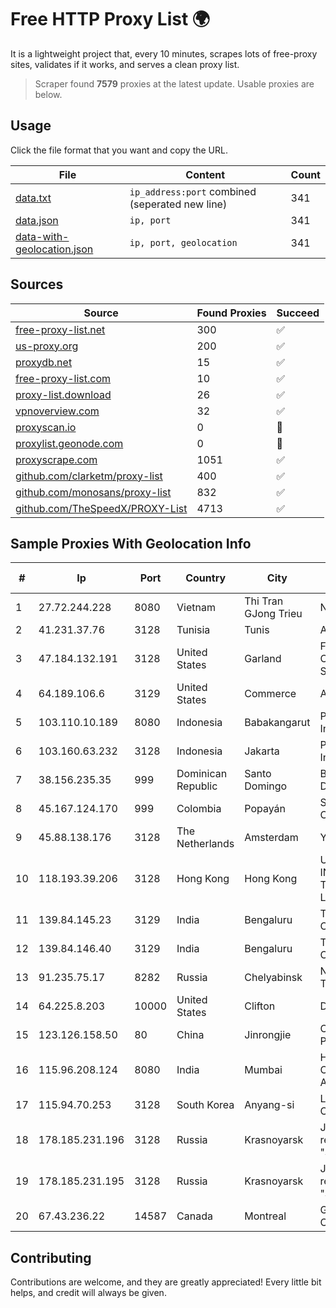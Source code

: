
# Free HTTP Proxy List 🌍

It is a lightweight project that, every 10 minutes, scrapes lots of free-proxy sites, validates if it works, and serves a clean proxy list.


> Scraper found **7579** proxies at the latest update. Usable proxies are below.

## Usage

Click the file format that you want and copy the URL.


|File|Content|Count|
|----|-------|-----|
|[data.txt](https://raw.githubusercontent.com/themiralay/Proxy-List-World/master/data.txt)|`ip_address:port` combined (seperated new line)|341|
|[data.json](https://raw.githubusercontent.com/themiralay/Proxy-List-World/master/data.json)|`ip, port`|341|
|[data-with-geolocation.json](https://raw.githubusercontent.com/themiralay/Proxy-List-World/master/data-with-geolocation.json)|`ip, port, geolocation`|341|

## Sources

|Source|Found Proxies|Succeed|
|------|-------------|-------|
|[free-proxy-list.net](https://free-proxy-list.net)|300|✅|
|[us-proxy.org](https://www.us-proxy.org)|200|✅|
|[proxydb.net](http://proxydb.net)|15|✅|
|[free-proxy-list.com](https://free-proxy-list.com/?page=&port=&type%5B%5D=http&type%5B%5D=https&up_time=0&search=Search)|10|✅|
|[proxy-list.download](https://www.proxy-list.download/HTTP)|26|✅|
|[vpnoverview.com](https://vpnoverview.com/privacy/anonymous-browsing/free-proxy-servers)|32|✅|
|[proxyscan.io](https://www.proxyscan.io)|0|🚫|
|[proxylist.geonode.com](https://proxylist.geonode.com/api/proxy-list?limit=300&page=1&sort_by=lastChecked&sort_type=desc&protocols=http,https)|0|🚫|
|[proxyscrape.com](https://api.proxyscrape.com/v2/?request=displayproxies&protocol=http&timeout=10000&country=all&ssl=all&anonymity=all)|1051|✅|
|[github.com/clarketm/proxy-list](https://raw.githubusercontent.com/clarketm/proxy-list/master/proxy-list-raw.txt)|400|✅|
|[github.com/monosans/proxy-list](https://raw.githubusercontent.com/monosans/proxy-list/main/proxies/http.txt)|832|✅|
|[github.com/TheSpeedX/PROXY-List](https://raw.githubusercontent.com/TheSpeedX/PROXY-List/master/http.txt)|4713|✅|


## Sample Proxies With Geolocation Info

|#|Ip|Port|Country|City|Internet Service Provider|
|-|--|----|-------|----|-------------------------|
|1|27.72.244.228|8080|Vietnam|Thi Tran GJong Trieu|Newass2011xDSLHN|
|2|41.231.37.76|3128|Tunisia|Tunis|ATI - ISP|
|3|47.184.132.191|3128|United States|Garland|Frontier Communications Solutions|
|4|64.189.106.6|3129|United States|Commerce|Apogee Telecom Inc.|
|5|103.110.10.189|8080|Indonesia|Babakangarut|PT Citra Jelajah Informatika|
|6|103.160.63.232|3128|Indonesia|Jakarta|PT Herza Digital Indonesia|
|7|38.156.235.35|999|Dominican Republic|Santo Domingo|BITNET DOMINICANA, S.R.L.|
|8|45.167.124.170|999|Colombia|Popayán|Sepcom Comunicaciones SAS|
|9|45.88.138.176|3128|The Netherlands|Amsterdam|Yaglom Labs Ltd|
|10|118.193.39.206|3128|Hong Kong|Hong Kong|UCLOUD INFORMATION TECHNOLOGY (HK) LIMITED|
|11|139.84.145.23|3129|India|Bengaluru|The Constant Company, LLC|
|12|139.84.146.40|3129|India|Bengaluru|The Constant Company, LLC|
|13|91.235.75.17|8282|Russia|Chelyabinsk|New Communication Technologies LLC|
|14|64.225.8.203|10000|United States|Clifton|DigitalOcean, LLC|
|15|123.126.158.50|80|China|Jinrongjie|China Unicom Beijing Province Network|
|16|115.96.208.124|8080|India|Mumbai|Hathway IP over Cable Internet Access|
|17|115.94.70.253|3128|South Korea|Anyang-si|LG DACOM Corporation|
|18|178.185.231.196|3128|Russia|Krasnoyarsk|JSC Rostelecom regional branch "Siberia"|
|19|178.185.231.195|3128|Russia|Krasnoyarsk|JSC Rostelecom regional branch "Siberia"|
|20|67.43.236.22|14587|Canada|Montreal|GloboTech Communications|



## Contributing

Contributions are welcome, and they are greatly appreciated! Every
little bit helps, and credit will always be given.

